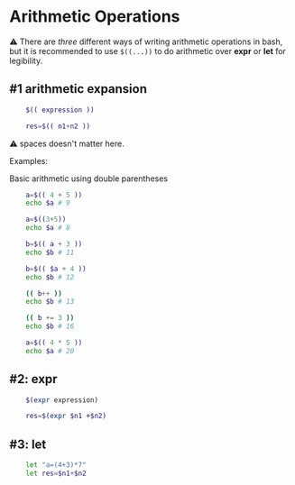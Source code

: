 # Arithmetic Operations

⚠ There are *three* different ways of writing arithmetic operations in bash, but it is recommended to use `$((...))` to do arithmetic over **expr** or **let** for legibility.

## #1 arithmetic expansion

```sh
    $(( expression ))

    res=$(( n1+n2 ))
```

⚠ spaces doesn't matter here.

Examples:

Basic arithmetic using double parentheses

```sh
    a=$(( 4 + 5 ))
    echo $a # 9

    a=$((3+5))
    echo $a # 8

    b=$(( a + 3 ))
    echo $b # 11

    b=$(( $a + 4 ))
    echo $b # 12

    (( b++ ))
    echo $b # 13

    (( b += 3 ))
    echo $b # 16

    a=$(( 4 * 5 ))
    echo $a # 20
```

## #2: expr

```sh
    $(expr expression)

    res=$(expr $n1 +$n2)
```

## #3: let

```sh
    let "a=(4+3)*7"
    let res=$n1+$n2
```
